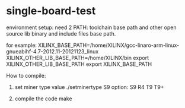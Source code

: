 # single-board-test

environment setup:
need 2 PATH: toolchain base path and other open source lib binary and include files base path.

for example:
XILINX_BASE_PATH=/home/XILINX/gcc-linaro-arm-linux-gnueabihf-4.7-2012.11-20121123_linux
XILINX_OTHER_LIB_BASE_PATH=/home/XILINX/bin
export XILINX_OTHER_LIB_BASE_PATH
export XILINX_BASE_PATH

How to compile:
1. set miner type value
./setminertype S9
option: S9   R4   T9   T9+

2. compile the code
make
